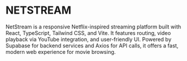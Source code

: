 # NETSTREAM

NetStream is a responsive Netflix-inspired streaming platform built with React, TypeScript, Tailwind CSS, and Vite. It features routing, video playback via YouTube integration, and user-friendly UI. Powered by Supabase for backend services and Axios for API calls, it offers a fast, modern web experience for movie browsing.
